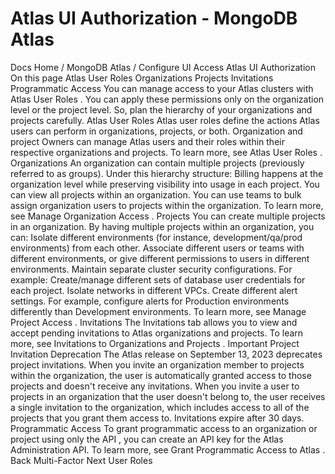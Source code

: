 # Atlas UI Authorization - MongoDB Atlas


Docs Home / MongoDB Atlas / Configure UI Access Atlas UI Authorization On this page Atlas User Roles Organizations Projects Invitations Programmatic Access You can manage access to your Atlas clusters with Atlas User Roles . You can apply these
permissions only on the organization level or the project level. So,
plan the hierarchy of your organizations and projects carefully. Atlas User Roles Atlas user roles define the actions Atlas users can perform in
organizations, projects, or both. Organization and project Owners can manage Atlas users and their roles within their respective
organizations and projects. To learn more, see Atlas User Roles . Organizations An organization can contain multiple projects (previously referred to
as groups). Under this hierarchy structure: Billing happens at the organization level while preserving visibility
into usage in each project. You can view all projects within an organization. You can use teams to bulk assign organization users to projects within the
organization. To learn more, see Manage Organization Access . Projects You can create multiple projects in an organization. By having multiple projects within an organization, you can: Isolate different environments (for instance, development/qa/prod
environments) from each other. Associate different users or teams with different environments, or
give different permissions to users in different environments. Maintain separate cluster security configurations. For example: Create/manage different sets of database user credentials for
each project. Isolate networks in different VPCs. Create different alert settings. For example, configure alerts for
Production environments differently than Development environments. To learn more, see Manage Project Access . Invitations The Invitations tab allows you to view and accept
pending invitations to Atlas organizations and projects. To learn
more, see Invitations to Organizations and Projects . Important Project Invitation Deprecation The Atlas release on September 13, 2023 deprecates project
invitations. When you invite an organization member to projects within the
organization, the user is automatically granted access to
those projects and doesn't receive any invitations. When you invite a
user to projects in an organization that the user doesn't belong to,
the user receives a single invitation to the organization, which
includes access to all of the projects that you grant them access to.
Invitations expire after 30 days. Programmatic Access To grant programmatic access to an organization or project using only
the API , you can create an API key for the
Atlas Administration API. To learn more, see Grant Programmatic Access to Atlas . Back Multi-Factor Next User Roles

